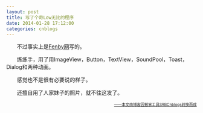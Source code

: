 ```yaml
---
layout: post
title: 写了个奇Low无比的程序
date: 2014-01-28 17:12:00
categories: cnblogs
---
```


<p>　　不过事实上是<a href="http://www.fenby.com/index">Fenby网</a>写的。</p>
<p>　　练练手，用了用ImageView，Button，TextView，SoundPool，Toast，Dialog和两种动画。</p>
<p>　　感觉也不是很有必要说的样子。</p>
<p>　　还擅自用了人家妹子的照片，就不往这发了。</p>

<div align=right><a href="https://github.com/mlxy/SRBCnblogs"><font size=1>——本文由博客园搬家工具SRBCnblogs转换而成</font></a></div>